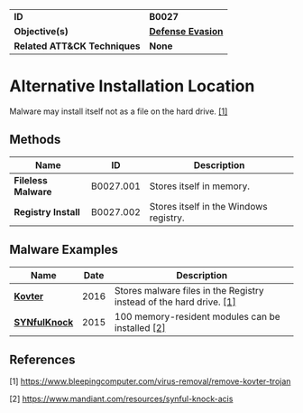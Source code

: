 
<table>
<tr>
<td><b>ID</b></td>
<td><b>B0027</b></td>
</tr>
<tr>
<td><b>Objective(s)</b></td>
<td><b><a href="../defense-evasion">Defense Evasion</a></b></td>
</tr>
<tr>
<td><b>Related ATT&CK Techniques</b></td>
<td><b>None</b></td>
</tr>
</table>


Alternative Installation Location
=================================
Malware may install itself not as a file on the hard drive. [[1]](#1)

Methods
------- 
|Name|ID|Description|
|---|---|---|
|**Fileless Malware**|B0027.001|Stores itself in memory.|
|**Registry Install**|B0027.002|Stores itself in the Windows registry.|

Malware Examples
----------------
|Name|Date|Description|
|---|---|---|
|[**Kovter**](../xample-malware/kovter.md)|2016|Stores malware files in the Registry instead of the hard drive. [[1]](#1)|
|[**SYNfulKnock**](../xample-malware/synful-knock.md)|2015|100 memory-resident modules can be installed  [[2]](#2)|

References
----------
<a name="1">[1]</a> https://www.bleepingcomputer.com/virus-removal/remove-kovter-trojan

<a name="2">[2]</a> https://www.mandiant.com/resources/synful-knock-acis
